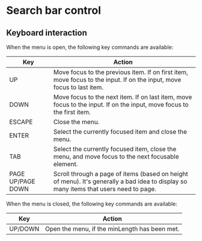 # Search bar control

## Keyboard interaction

When the menu is open, the following key commands are available:

| Key | Action |
|-----|--------|
| UP | Move focus to the previous item. If on first item, move focus to the input. If on the input, move focus to last item. |
| DOWN | Move focus to the next item. If on last item, move focus to the input. If on the input, move focus to the first item. |
| ESCAPE | Close the menu. |
| ENTER | Select the currently focused item and close the menu. |
| TAB | Select the currently focused item, close the menu, and move focus to the next focusable element. |
| PAGE UP/PAGE DOWN | Scroll through a page of items (based on height of menu). It's generally a bad idea to display so many items that users need to page. 

When the menu is closed, the following key commands are available:

| Key | Action |
|-----|--------|
| UP/DOWN | Open the menu, if the minLength has been met.

